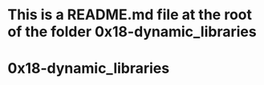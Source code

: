 # This is a README.md file at the root of the folder 0x18-dynamic_libraries
# 0x18-dynamic_libraries